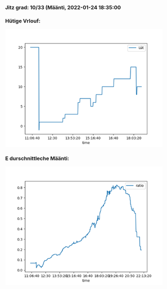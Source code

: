 ### Jitz grad: 10/33 (Määnti, 2022-01-24 18:35:00

### Hütige Vrlouf:
![Graph](Today.png)

### E durschnittleche Määnti:
![Graph](Määnti.png)